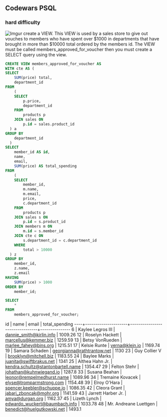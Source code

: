 ## Codewars PSQL
### hard difficulty
![Imgur](https://i.imgur.com/aHLIDin.png)
create a VIEW. This VIEW is used by a sales store to give out vouches to members who have 
spent over $1000 in departments that have brought in more than $10000 total ordered by the members id. 
The VIEW must be called members_approved_for_voucher then you must create a SELECT query using the view.
```sql
CREATE VIEW members_approved_for_voucher AS 
WITH cte AS (
SELECT
	SUM(price) total,
	department_id
FROM
	(
	SELECT
		p.price,
		department_id
	FROM
		products p
	JOIN sales ON
		p.id = sales.product_id
  ) a
GROUP BY
	department_id
  )
SELECT
	member_id AS id,
	name,
	email,
	SUM(price) AS total_spending
FROM
	(
	SELECT
		member_id,
		m.name,
		m.email,
		price,
		c.department_id
	FROM
		products p
	JOIN sales s ON
		p.id = s.product_id
	JOIN members m ON
		m.id = s.member_id
	JOIN cte c ON
		s.department_id = c.department_id
	WHERE
		total > 10000
  ) z
GROUP BY
	member_id,
	z.name,
	z.email
HAVING
	SUM(price) > 1000
ORDER BY
	member_id;

SELECT
	*
FROM
	members_approved_for_voucher;
```
id  | name                | email                          | total_spending
----+---------------------+--------------------------------+---------------
6   | Kaylee Legros III   | dannie_smith@kirlin.info       | 1009.26
12  | Roselyn Hackett     | marcellus@kemmer.biz           | 1259.59
13  | Betsy VonRueden     | marlee_fahey@bins.org          | 1215.51
17  | Kelsie Runte        | verna@klein.io                 | 1169.74
19  | Samara Schaden      | georgianna@rathtrantow.net     | 1130
23  | Guy Collier V       | brooklyn@mitchell.biz          | 1183.55
24  | Baylee Marks        | juanita@swiftbrakus.net        | 1341
25  | Althea Hahn Jr.     | kendra.schultz@stantonbartell.name | 1354.47
29  | Felton Stehr        | johathan@kuhnwiegand.io        | 1287.8
33  | Susana Beahan       | leonor@rempelmedhurst.name     | 1089.96
34  | Tremaine Kovacek    | elyse@tromparmstrong.com       | 1154.48
39  | Elroy O'Hara        | spencer.keebler@schuppe.io     | 1086.35
42  | Cleora Grant        | jabari_zboncak@mohr.org        | 1141.59
43  | Jarrett Harber Jr.  | amya@durgan.org                | 1162.37
45  | Lizeth Lynch        | edwardo_wuckert@baumbach.info  | 1033.78
48  | Mr. Andreane Luettgen | benedict@huelgutkowski.net     | 1493.1